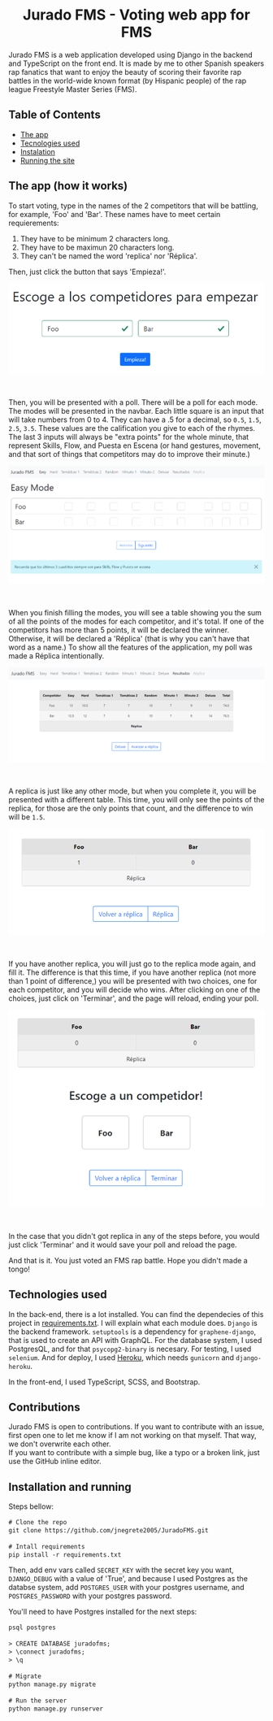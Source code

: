 <h1 align="center">Jurado FMS - Voting web app for FMS</h1>

Jurado FMS is a web application developed using Django in the backend and TypeScript on the front end. It is made by me to other Spanish speakers rap fanatics that want to enjoy the beauty of scoring their favorite rap battles in the world-wide known format (by Hispanic people) of the rap league Freestyle Master Series (FMS).

## Table of Contents
+ [The app](#the-app-(how-it-works))
+ [Tecnologies used](#technologies-used)
+ [Instalation](#instalation)
+ [Running the site](#installation-and-running)

## The app (how it works)
To start voting, type in the names of the 2 competitors that will be battling, for example, 'Foo' and 'Bar'. These names have to meet certain requierements:
1. They have to be minimum 2 characters long. 
2. They have to be maximun 20 characters long.
3. They can't be named the word 'replica' nor 'Réplica'.

Then, just click the button that says 'Empieza!'.

![Example image of comps](./staticfiles/create_comps.png)

<br>

Then, you will be presented with a poll. There will be a poll for each mode. The modes will be presented in the navbar. Each little square is an input that will take numbers from 0 to 4. They can have a .5 for a decimal, so `0.5`, `1.5`, `2.5`, `3.5`. These values are the calification you give to each of the rhymes. The last 3 inputs will always be "extra points" for the whole minute, that represent Skills, Flow, and Puesta en Escena (or hand gestures, movement, and that sort of things that competitors may do to improve their minute.)

![Example image of poll](./staticfiles/poll.png)

<br>

When you finish filling the modes, you will see a table showing you the sum of all the points of the modes for each competitor, and it's total. If one of the competitors has more than 5 points, it will be declared the winner. Otherwise, it will be declared a 'Réplica' (that is why you can't have that word as a name.) To show all the features of the application, my poll was made a Réplica intentionally.

![Example image of table](./staticfiles/end_table.png)

<br>

A replica is just like any other mode, but when you complete it, you will be presented with a different table. This time, you will only see the points of the replica, for those are the only points that count, and the difference to win will be `1.5`.

![Example image of replica table](./staticfiles/replica_table.png)

<br>

If you have another replica, you will just go to the replica mode again, and fill it. The difference is that this time, if you have another replica (not more than 1 point of difference,) you will be presented with two choices, one for each competitor, and you will decide who wins. After clicking on one of the choices, just click on 'Terminar', and the page will reload, ending your poll.

![Example image of choices](./staticfiles/choices.png)

<br>

In the case that you didn't got replica in any of the steps before, you would just click 'Terminar' and it would save your poll and reload the page.

And that is it. You just voted an FMS rap battle. Hope you didn't made a tongo!

## Technologies used
In the back-end, there is a lot installed. You can find the dependecies of this project in [requirements.txt](./requirements.txt). I will explain what each module does. `Django` is the backend framework. `setuptools` is a dependency for `graphene-django`, that is used to create an API with GraphQL. For the database system, I used PostgresQL, and for that `psycopg2-binary` is necesary. For testing, I used `selenium`. And for deploy, I used [Heroku](https://heroku.com), which needs `gunicorn` and `django-heroku`.

In the front-end, I used TypeScript, SCSS, and Bootstrap.

## Contributions
Jurado FMS is open to contributions. If you want to contribute with an issue, first open one to let me know if I am not working on that myself. That way, we don't overwrite each other.  
If you want to contribute with a simple bug, like a typo or a broken link, just use the GitHub inline editor.

## Installation and running
Steps bellow:
```
# Clone the repo
git clone https://github.com/jnegrete2005/JuradoFMS.git

# Intall requirements
pip install -r requirements.txt
```

Then, add env vars called `SECRET_KEY` with the secret key you want, `DJANGO_DEBUG` with a value of 'True', and because I used Postgres as the databse system, add `POSTGRES_USER` with your postgres username, and `POSTGRES_PASSWORD` with your postgres password.

You'll need to have Postgres installed for the next steps:
```
psql postgres

> CREATE DATABASE juradofms;
> \connect juradofms;
> \q

# Migrate
python manage.py migrate

# Run the server
python manage.py runserver
```
